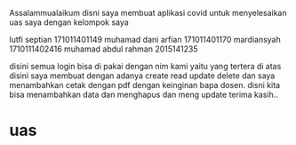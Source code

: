 
Assalammualaikum disni saya membuat aplikasi covid untuk menyelesaikan uas saya dengan kelompok saya 

lutfi septian 171011401149
muhamad dani arfian 171011401170
mardiansyah 1710111402416
muhamad abdul rahman 2015141235

disini semua login bisa di pakai dengan nim kami yaitu yang tertera di atas 
disini saya membuat dengan adanya create read update delete dan saya menambahkan cetak dengan pdf dengan keinginan bapa dosen. disni kita bisa menambahkan data dan menghapus dan meng update terima kasih..
# uas
